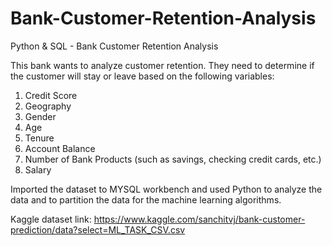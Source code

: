 # Bank-Customer-Retention-Analysis
Python &amp; SQL - Bank Customer Retention Analysis 

This bank wants to analyze customer retention.
They need to determine if the customer will stay or leave based on the following variables:
1. Credit Score
2. Geography 
3. Gender
4. Age
5. Tenure
6. Account Balance 
7. Number of Bank Products (such as savings, checking credit cards, etc.)
8. Salary 

Imported the dataset to MYSQL workbench and used Python to analyze the data and to partition the data for the machine learning algorithms.

Kaggle dataset link: https://www.kaggle.com/sanchitvj/bank-customer-prediction/data?select=ML_TASK_CSV.csv
